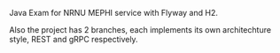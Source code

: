 Java Exam for NRNU MEPHI service with Flyway and H2.

Also the project has 2 branches, each implements its own architechture style, REST and gRPC respectively.
